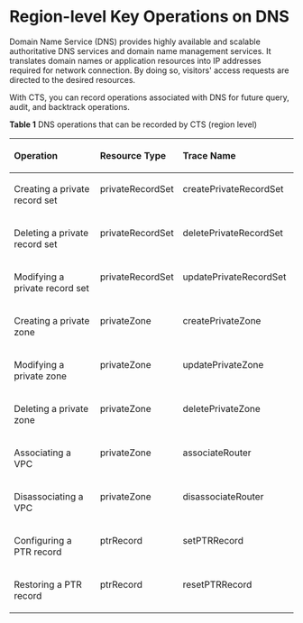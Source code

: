 # Region-level Key Operations on DNS<a name="en-us_topic_0100273730"></a>

Domain Name Service \(DNS\) provides highly available and scalable authoritative DNS services and domain name management services. It translates domain names or application resources into IP addresses required for network connection. By doing so, visitors' access requests are directed to the desired resources.

With CTS, you can record operations associated with DNS for future query, audit, and backtrack operations.

**Table  1**  DNS operations that can be recorded by CTS \(region level\)

<a name="table3646706020219"></a>
<table><thead align="left"><tr id="rb726b6aee1ac4c0a9d2c0025d07aecbc"><th class="cellrowborder" valign="top" width="31.069999999999997%" id="mcps1.2.4.1.1"><p id="a1bd2503f2e2a4ff79939521ed09e59f9"><a name="a1bd2503f2e2a4ff79939521ed09e59f9"></a><a name="a1bd2503f2e2a4ff79939521ed09e59f9"></a><strong id="en-us_topic_0100240334_b892053810028"><a name="en-us_topic_0100240334_b892053810028"></a><a name="en-us_topic_0100240334_b892053810028"></a>Operation</strong></p>
</th>
<th class="cellrowborder" valign="top" width="28.189999999999998%" id="mcps1.2.4.1.2"><p id="a5f9ab9b3e88c4a70b7a2131f7b92a698"><a name="a5f9ab9b3e88c4a70b7a2131f7b92a698"></a><a name="a5f9ab9b3e88c4a70b7a2131f7b92a698"></a><strong id="a2df4de945bce4442b3ae7e489ab8c02d"><a name="a2df4de945bce4442b3ae7e489ab8c02d"></a><a name="a2df4de945bce4442b3ae7e489ab8c02d"></a>Resource Type</strong></p>
</th>
<th class="cellrowborder" valign="top" width="40.739999999999995%" id="mcps1.2.4.1.3"><p id="en-us_topic_0109830566_p135581045200"><a name="en-us_topic_0109830566_p135581045200"></a><a name="en-us_topic_0109830566_p135581045200"></a><strong id="en-us_topic_0100240334_b872073010028"><a name="en-us_topic_0100240334_b872073010028"></a><a name="en-us_topic_0100240334_b872073010028"></a>Trace Name</strong></p>
</th>
</tr>
</thead>
<tbody><tr id="r0847bbc5974b43b2b94a720d15b8b78c"><td class="cellrowborder" valign="top" width="31.069999999999997%" headers="mcps1.2.4.1.1 "><p id="en-us_topic_0109830566_p856019451504"><a name="en-us_topic_0109830566_p856019451504"></a><a name="en-us_topic_0109830566_p856019451504"></a>Creating a private record set</p>
</td>
<td class="cellrowborder" valign="top" width="28.189999999999998%" headers="mcps1.2.4.1.2 "><p id="a14faa2e9489c48f88416f7b32990c6f9"><a name="a14faa2e9489c48f88416f7b32990c6f9"></a><a name="a14faa2e9489c48f88416f7b32990c6f9"></a>privateRecordSet</p>
</td>
<td class="cellrowborder" valign="top" width="40.739999999999995%" headers="mcps1.2.4.1.3 "><p id="a8867e4975b444793b33581ced965a4cb"><a name="a8867e4975b444793b33581ced965a4cb"></a><a name="a8867e4975b444793b33581ced965a4cb"></a>createPrivateRecordSet</p>
</td>
</tr>
<tr id="r118b8884fbcf4c659ea1be477106f656"><td class="cellrowborder" valign="top" width="31.069999999999997%" headers="mcps1.2.4.1.1 "><p id="en-us_topic_0109830566_p75601745709"><a name="en-us_topic_0109830566_p75601745709"></a><a name="en-us_topic_0109830566_p75601745709"></a>Deleting a private record set</p>
</td>
<td class="cellrowborder" valign="top" width="28.189999999999998%" headers="mcps1.2.4.1.2 "><p id="en-us_topic_0109830566_p956219451003"><a name="en-us_topic_0109830566_p956219451003"></a><a name="en-us_topic_0109830566_p956219451003"></a>privateRecordSet</p>
</td>
<td class="cellrowborder" valign="top" width="40.739999999999995%" headers="mcps1.2.4.1.3 "><p id="en-us_topic_0109830566_p25621245809"><a name="en-us_topic_0109830566_p25621245809"></a><a name="en-us_topic_0109830566_p25621245809"></a>deletePrivateRecordSet</p>
</td>
</tr>
<tr id="r090476a65a654a2fb8bb08b71ea86a16"><td class="cellrowborder" valign="top" width="31.069999999999997%" headers="mcps1.2.4.1.1 "><p id="a48e4be6368524414956177114c481526"><a name="a48e4be6368524414956177114c481526"></a><a name="a48e4be6368524414956177114c481526"></a>Modifying a private record set</p>
</td>
<td class="cellrowborder" valign="top" width="28.189999999999998%" headers="mcps1.2.4.1.2 "><p id="en-us_topic_0109830566_p456214516014"><a name="en-us_topic_0109830566_p456214516014"></a><a name="en-us_topic_0109830566_p456214516014"></a>privateRecordSet</p>
</td>
<td class="cellrowborder" valign="top" width="40.739999999999995%" headers="mcps1.2.4.1.3 "><p id="a072d3610966d417f83ca2b8fa7dcfa58"><a name="a072d3610966d417f83ca2b8fa7dcfa58"></a><a name="a072d3610966d417f83ca2b8fa7dcfa58"></a>updatePrivateRecordSet</p>
</td>
</tr>
<tr id="r13a4542db4ba4f26999d3d5136450b13"><td class="cellrowborder" valign="top" width="31.069999999999997%" headers="mcps1.2.4.1.1 "><p id="en-us_topic_0109830566_p756214455020"><a name="en-us_topic_0109830566_p756214455020"></a><a name="en-us_topic_0109830566_p756214455020"></a>Creating a private zone</p>
</td>
<td class="cellrowborder" valign="top" width="28.189999999999998%" headers="mcps1.2.4.1.2 "><p id="en-us_topic_0109830566_p15562745909"><a name="en-us_topic_0109830566_p15562745909"></a><a name="en-us_topic_0109830566_p15562745909"></a>privateZone</p>
</td>
<td class="cellrowborder" valign="top" width="40.739999999999995%" headers="mcps1.2.4.1.3 "><p id="af172d9d4477a4278bb4b3b3d4a829fa6"><a name="af172d9d4477a4278bb4b3b3d4a829fa6"></a><a name="af172d9d4477a4278bb4b3b3d4a829fa6"></a>createPrivateZone</p>
</td>
</tr>
<tr id="re01bce5e0a8c47439994f89914c19b47"><td class="cellrowborder" valign="top" width="31.069999999999997%" headers="mcps1.2.4.1.1 "><p id="abae20bf8eb3544eab9ca45961816ebb1"><a name="abae20bf8eb3544eab9ca45961816ebb1"></a><a name="abae20bf8eb3544eab9ca45961816ebb1"></a>Modifying a private zone</p>
</td>
<td class="cellrowborder" valign="top" width="28.189999999999998%" headers="mcps1.2.4.1.2 "><p id="en-us_topic_0109830566_p256319451408"><a name="en-us_topic_0109830566_p256319451408"></a><a name="en-us_topic_0109830566_p256319451408"></a>privateZone</p>
</td>
<td class="cellrowborder" valign="top" width="40.739999999999995%" headers="mcps1.2.4.1.3 "><p id="en-us_topic_0109830566_p75634451509"><a name="en-us_topic_0109830566_p75634451509"></a><a name="en-us_topic_0109830566_p75634451509"></a>updatePrivateZone</p>
</td>
</tr>
<tr id="rfd07d4244f82416d89d73c1ebbbf3c46"><td class="cellrowborder" valign="top" width="31.069999999999997%" headers="mcps1.2.4.1.1 "><p id="en-us_topic_0109830566_p556317451301"><a name="en-us_topic_0109830566_p556317451301"></a><a name="en-us_topic_0109830566_p556317451301"></a>Deleting a private zone</p>
</td>
<td class="cellrowborder" valign="top" width="28.189999999999998%" headers="mcps1.2.4.1.2 "><p id="en-us_topic_0109830566_p756424514014"><a name="en-us_topic_0109830566_p756424514014"></a><a name="en-us_topic_0109830566_p756424514014"></a>privateZone</p>
</td>
<td class="cellrowborder" valign="top" width="40.739999999999995%" headers="mcps1.2.4.1.3 "><p id="abe54261b6ba7457c99817c8ebe99c39c"><a name="abe54261b6ba7457c99817c8ebe99c39c"></a><a name="abe54261b6ba7457c99817c8ebe99c39c"></a>deletePrivateZone</p>
</td>
</tr>
<tr id="r6f03cec454b749b3a13064019f231256"><td class="cellrowborder" valign="top" width="31.069999999999997%" headers="mcps1.2.4.1.1 "><p id="en-us_topic_0109830566_p25648451403"><a name="en-us_topic_0109830566_p25648451403"></a><a name="en-us_topic_0109830566_p25648451403"></a>Associating a VPC</p>
</td>
<td class="cellrowborder" valign="top" width="28.189999999999998%" headers="mcps1.2.4.1.2 "><p id="a338cfd647384483289ffe45dc271205e"><a name="a338cfd647384483289ffe45dc271205e"></a><a name="a338cfd647384483289ffe45dc271205e"></a>privateZone</p>
</td>
<td class="cellrowborder" valign="top" width="40.739999999999995%" headers="mcps1.2.4.1.3 "><p id="aa730386e6a2440c5b80750a23eb6a9e3"><a name="aa730386e6a2440c5b80750a23eb6a9e3"></a><a name="aa730386e6a2440c5b80750a23eb6a9e3"></a>associateRouter</p>
</td>
</tr>
<tr id="re9369e1003074ffc988f3f9dc1dbcd19"><td class="cellrowborder" valign="top" width="31.069999999999997%" headers="mcps1.2.4.1.1 "><p id="en-us_topic_0109830566_p15653451706"><a name="en-us_topic_0109830566_p15653451706"></a><a name="en-us_topic_0109830566_p15653451706"></a>Disassociating a VPC</p>
</td>
<td class="cellrowborder" valign="top" width="28.189999999999998%" headers="mcps1.2.4.1.2 "><p id="en-us_topic_0109830566_p456620451002"><a name="en-us_topic_0109830566_p456620451002"></a><a name="en-us_topic_0109830566_p456620451002"></a>privateZone</p>
</td>
<td class="cellrowborder" valign="top" width="40.739999999999995%" headers="mcps1.2.4.1.3 "><p id="abb37f3362f8543fe9d2df5a02a03ade1"><a name="abb37f3362f8543fe9d2df5a02a03ade1"></a><a name="abb37f3362f8543fe9d2df5a02a03ade1"></a>disassociateRouter</p>
</td>
</tr>
<tr id="en-us_topic_0109830566_row0566945604"><td class="cellrowborder" valign="top" width="31.069999999999997%" headers="mcps1.2.4.1.1 "><p id="en-us_topic_0109830566_p156634515019"><a name="en-us_topic_0109830566_p156634515019"></a><a name="en-us_topic_0109830566_p156634515019"></a>Configuring a PTR record</p>
</td>
<td class="cellrowborder" valign="top" width="28.189999999999998%" headers="mcps1.2.4.1.2 "><p id="ae4c74ac092094eeca6a09c6756cd7259"><a name="ae4c74ac092094eeca6a09c6756cd7259"></a><a name="ae4c74ac092094eeca6a09c6756cd7259"></a>ptrRecord</p>
</td>
<td class="cellrowborder" valign="top" width="40.739999999999995%" headers="mcps1.2.4.1.3 "><p id="en-us_topic_0109830566_p85671845404"><a name="en-us_topic_0109830566_p85671845404"></a><a name="en-us_topic_0109830566_p85671845404"></a>setPTRRecord</p>
</td>
</tr>
<tr id="r708cb653f11a463492f0893c08e66ae4"><td class="cellrowborder" valign="top" width="31.069999999999997%" headers="mcps1.2.4.1.1 "><p id="en-us_topic_0109830566_p18567745501"><a name="en-us_topic_0109830566_p18567745501"></a><a name="en-us_topic_0109830566_p18567745501"></a>Restoring a PTR record</p>
</td>
<td class="cellrowborder" valign="top" width="28.189999999999998%" headers="mcps1.2.4.1.2 "><p id="en-us_topic_0109830566_p456854512013"><a name="en-us_topic_0109830566_p456854512013"></a><a name="en-us_topic_0109830566_p456854512013"></a>ptrRecord</p>
</td>
<td class="cellrowborder" valign="top" width="40.739999999999995%" headers="mcps1.2.4.1.3 "><p id="a6e2ff69f09344d019b8477918cf5478f"><a name="a6e2ff69f09344d019b8477918cf5478f"></a><a name="a6e2ff69f09344d019b8477918cf5478f"></a>resetPTRRecord</p>
</td>
</tr>
</tbody>
</table>

